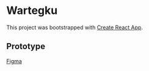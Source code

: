 # Wartegku

This project was bootstrapped with [Create React App](https://github.com/facebook/create-react-app).

## Prototype

[Figma](https://www.figma.com/file/x49Xv9NiAaJMcLTxudE79W/Wartegku?node-id=0%3A1)
